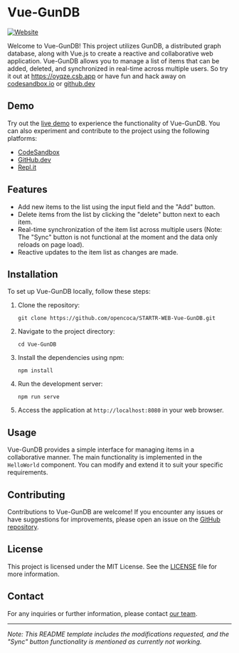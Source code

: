 # Vue-GunDB

[![Website](https://img.shields.io/website?url=https%3A%2F%2Foyqze.csb.app%2F)](https://oyqze.csb.app/)

Welcome to Vue-GunDB! This project utilizes GunDB, a distributed graph database, along with Vue.js to create a reactive and collaborative web application. Vue-GunDB allows you to manage a list of items that can be added, deleted, and synchronized in real-time across multiple users. So try it out at https://oyqze.csb.app or have fun and hack away on
[codesandbox.io](https://codesandbox.io/s/github/opencoca/Vue-GunDB) or [github.dev](https://github.dev/opencoca/Vue-GunDB/)

## Demo

Try out the [live demo](https://oyqze.csb.app/) to experience the functionality of Vue-GunDB. You can also experiment and contribute to the project using the following platforms:

- [CodeSandbox](https://codesandbox.io/s/github/opencoca/Vue-GunDB)
- [GitHub.dev](https://github.dev/opencoca/Vue-GunDB)
- [Repl.it](https://repl.it/github/opencoca/Vue-GunDB)

## Features

- Add new items to the list using the input field and the "Add" button.
- Delete items from the list by clicking the "delete" button next to each item.
- Real-time synchronization of the item list across multiple users (Note: The "Sync" button is not functional at the moment and the data only reloads on page load).
- Reactive updates to the item list as changes are made.

## Installation

To set up Vue-GunDB locally, follow these steps:

1. Clone the repository:
   ```
   git clone https://github.com/opencoca/STARTR-WEB-Vue-GunDB.git
   ```

2. Navigate to the project directory:
   ```
   cd Vue-GunDB
   ```

3. Install the dependencies using npm:
   ```
   npm install
   ```

4. Run the development server:
   ```
   npm run serve
   ```

5. Access the application at `http://localhost:8080` in your web browser.

## Usage

Vue-GunDB provides a simple interface for managing items in a collaborative manner. The main functionality is implemented in the `HelloWorld` component. You can modify and extend it to suit your specific requirements.

## Contributing

Contributions to Vue-GunDB are welcome! If you encounter any issues or have suggestions for improvements, please open an issue on the [GitHub repository](https://github.com/opencoca/Vue-GunDB/issues).

## License

This project is licensed under the MIT License. See the [LICENSE](/LICENSE) file for more information.

## Contact

For any inquiries or further information, please contact [our team](mailto:info@openco.ca).

---

*Note: This README template includes the modifications requested, and the "Sync" button functionality is mentioned as currently not working.*
